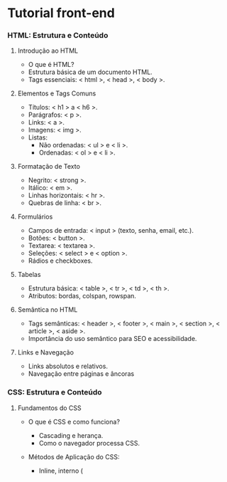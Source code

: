 # Tutorial front-end

### HTML: Estrutura e Conteúdo 

1. Introdução ao HTML
   - O que é HTML?
   - Estrutura básica de um documento HTML.
   - Tags essenciais: < html >, < head >, < body >.
  
2. Elementos e Tags Comuns
   - Títulos: < h1 > a < h6 >.
   - Parágrafos: < p >.
   - Links: < a >.
   - Imagens: < img >.
   - Listas:
     * Não ordenadas: < ul > e < li >.
     * Ordenadas: < ol > e < li >.
    
3. Formatação de Texto
   - Negrito: < strong >.
   - Itálico: < em >.
   - Linhas horizontais: < hr >.
   - Quebras de linha: < br >.
  
4. Formulários
   - Campos de entrada: < input > (texto, senha, email, etc.).
   - Botões: < button >.
   - Textarea: < textarea >.
   - Seleções: < select > e < option >.
   - Rádios e checkboxes.
  
5. Tabelas
   - Estrutura básica: < table >, < tr >, < td >, < th >.
   - Atributos: bordas, colspan, rowspan.
  
6. Semântica no HTML
   - Tags semânticas: < header >, < footer >, < main >, < section >, < article >, < aside >.
   - Importância do uso semântico para SEO e acessibilidade.
  
7. Links e Navegação
   - Links absolutos e relativos.
   - Navegação entre páginas e âncoras

### CSS: Estrutura e Conteúdo 
1. Fundamentos do CSS
   - O que é CSS e como funciona?
     * Cascading e herança.
     * Como o navegador processa CSS.
    
   - Métodos de Aplicação do CSS:
     * Inline, interno (<style> no HTML) e externo (.css).
    
   - Seletores:
     * Básicos (tags, classes, IDs).
     * Avançados (atributos, combinadores, pseudo-classes, pseudo-elementos).
    
   - Box Model:
     * Margens, preenchimentos, bordas e conteúdo.
     * Controle de espaço com margin e padding.

2. Layouts e Posicionamento
   - Display:
     * block, inline, inline-block, none.

   - Posicionamento:
     * static, relative, absolute, fixed, sticky.

   - Modelos de Layout:
     * Flexbox:\
       Eixos principal e transversal.\
       Propriedades como justify-content, align-items.

     * CSS Grid:\
       Configuração de grades (grid-template-columns, grid-template-rows).\
       Alinhamento e distribuição de itens.

   - Layouts Responsivos:
     * Media Queries (@media).
     * Tamanhos relativos (em, rem, %, vw, vh).
    
3. Estilização Avançada
   - Cores e Fundos:
     * Gradientes (linear-gradient, radial-gradient).
     * Transparência com rgba, hsla.
    
   - Tipografia:
     * Propriedades como font-size, line-height, letter-spacing.
     * Fontes customizadas com @font-face.
    
   - Animações e Transições:
     * transition (duração, atraso, timing-function).
     * Criando animações com @keyframes.
    
   - Efeitos Avançados:
     * Sombras (box-shadow, text-shadow).
     * Clip-path para criar formas customizadas.
     * Filtros (filter, blur, brightness).
    
 4. Design Responsivo e Mobile-First
    - Media Queries Avançadas:
      * Breakpoints para dispositivos móveis, tablets e desktops.
     
    - Unidades e Funções Modernas:
      * Uso de clamp(), min(), max() para tamanhos dinâmicos.
      * Propriedades relativas como calc().
     
    - Frameworks CSS:
      * Bootstrap, Tailwind CSS ou Foundation para acelerar o desenvolvimento.

### JavaScript 

1. Fundamentos do JavaScript
   - Sintaxe básica (variáveis, operadores, tipos de dados).
   - Estruturas de controle (if/else, switch, loops).
   - Funções (declaração, expressão, arrow functions).
   - Arrays e objetos (manipulação e métodos comuns).
   - Manipulação de strings e números.


2. Conceitos Avançados da Linguagem
   - Escopo e hoisting.
   - Event loop, call stack e assincronismo (promises, async/await).
   - Closures.
   - Manipulação de datas (Date).
   - Modularização (import/export).
   - Classes e herança.

3. Manipulação do DOM (Document Object Model)
   - Seleção de elementos (querySelector, getElementById, etc.).
   - Manipulação de atributos, classes e estilos.
   - Criação e remoção de elementos dinamicamente.
   - Eventos (addEventListener, bubbling e delegation).


4. Trabalhando com APIs
    - Fetch API (GET, POST, PUT, DELETE).
    - Manipulação de respostas JSON.
    - Gerenciamento de erros (try/catch).
    - APIs do navegador (geolocalização, localStorage, etc.).
     



  

     
